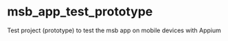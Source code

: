 # msb_app_test_prototype
Test project (prototype) to test the msb app on mobile devices with Appium
